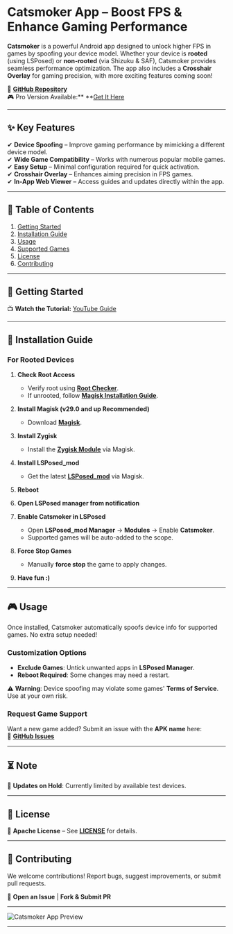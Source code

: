 # **Catsmoker App** – Boost FPS & Enhance Gaming Performance  

**Catsmoker** is a powerful Android app designed to unlock higher FPS in games by spoofing your device model. Whether your device is **rooted** (using LSPosed) or **non-rooted** (via Shizuku & SAF), Catsmoker provides seamless performance optimization. The app also includes a **Crosshair Overlay** for gaming precision, with more exciting features coming soon!  

🔗 **[GitHub Repository](https://github.com/Xposed-Modules-Repo/com.app.catsmoker)**  
🎮 Pro Version Available:** **[Get It Here](https://catsmoker.vercel.app/store)

---

## **✨ Key Features**  
✔ **Device Spoofing** – Improve gaming performance by mimicking a different device model.  
✔ **Wide Game Compatibility** – Works with numerous popular mobile games.  
✔ **Easy Setup** – Minimal configuration required for quick activation.  
✔ **Crosshair Overlay** – Enhances aiming precision in FPS games.  
✔ **In-App Web Viewer** – Access guides and updates directly within the app.  

---

## **📖 Table of Contents**  
1. [Getting Started](#getting-started)  
2. [Installation Guide](#installation-guide)  
3. [Usage](#usage)  
4. [Supported Games](#supported-games)  
5. [License](#license)  
6. [Contributing](#contributing)  

---

## **🚀 Getting Started**  
📺 **Watch the Tutorial:** [YouTube Guide](https://youtu.be/Ie0vEiQaQek)  

---

## **📲 Installation Guide**  

### **For Rooted Devices**  
1. **Check Root Access**  
   - Verify root using **[Root Checker](https://play.google.com/store/apps/details?id=com.joeykrim.rootcheck&hl=en)**.  
   - If unrooted, follow **[Magisk Installation Guide](https://topjohnwu.github.io/Magisk/)**.  

2. **Install Magisk (v29.0 and up Recommended)**  
   - Download **[Magisk](https://github.com/topjohnwu/Magisk/releases)**.  

3. **Install Zygisk**  
   - Install the **[Zygisk Module](https://github.com/Dr-TSNG/ZygiskNext)** via Magisk.  

4. **Install LSPosed_mod**  
   - Get the latest **[LSPosed_mod](https://github.com/mywalkb/LSPosed_mod/releases)** via Magisk.  

5. **Reboot**

6. **Open LSPosed manager from notification**

7. **Enable Catsmoker in LSPosed**  
   - Open **LSPosed_mod Manager** → **Modules** → Enable **Catsmoker**.  
   - Supported games will be auto-added to the scope.  

8. **Force Stop Games**  
   - Manually **force stop** the game to apply changes.  

9. **Have fun :)**
---

## **🎮 Usage**  
Once installed, Catsmoker automatically spoofs device info for supported games. No extra setup needed!  

### **Customization Options**  
- **Exclude Games**: Untick unwanted apps in **LSPosed Manager**.  
- **Reboot Required**: Some changes may need a restart.  

⚠ **Warning**: Device spoofing may violate some games' **Terms of Service**. Use at your own risk.  

### **Request Game Support**  
Want a new game added? Submit an issue with the **APK name** here:  
🔗 **[GitHub Issues](https://github.com/catsmoker/com.app.catsmoker/issues)**  

---

## **⏳ Note**  
🔧 **Updates on Hold**: Currently limited by available test devices.  

---

## **📜 License**  
📄 **Apache License** – See **[LICENSE](LICENSE)** for details.  

---

## **🤝 Contributing**  
We welcome contributions! Report bugs, suggest improvements, or submit pull requests.  

📌 **Open an Issue** | **Fork & Submit PR**  

---

![Catsmoker App Preview](https://github.com/user-attachments/assets/5f0812d4-5636-434c-8ec0-1dd7fc427015)  

---

